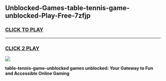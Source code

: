 
## Unblocked-Games-table-tennis-game-unblocked-Play-Free-7zfjp
<h3>
<a href="https://premium76.site?title=table-tennis-game-unblocked&ref=21A">CLICK TO PLAY</a></h3>
<hr>

<h3>
<a href="https://premium76.site?title=table-tennis-game-unblocked&ref=21A">CLICK 2 PLAY</a>
  
</h3>

<a href="https://premium76.site?title=table-tennis-game-unblocked&ref=21A"><img src="https://clearcache.store/games.png"></a>


**table-tennis-game-unblocked games unblocked: Your Gateway to Fun and Accessible Online Gaming**
